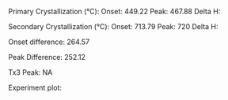 Primary Crystallization (°C):
	Onset: 449.22
	Peak: 467.88
	Delta H: 

Secondary Crystallization  (°C):
	Onset: 713.79
	Peak: 720
	Delta H:

Onset difference: 264.57

Peak Difference: 252.12

Tx3 Peak: NA
<!-- PUBLISH STOP -->
Experiment plot:

